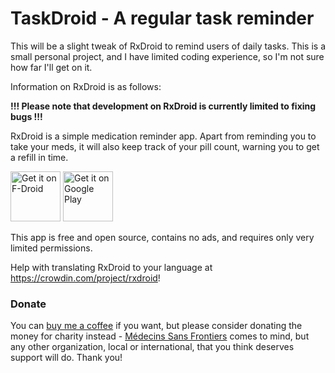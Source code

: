 TaskDroid - A regular task reminder
===============================

This will be a slight tweak of RxDroid to remind users of daily tasks. This is a small personal project, and I have limited coding experience, so I'm not sure how far I'll get on it. 

Information on RxDroid is as follows:

**!!! Please note that development on RxDroid is currently limited to fixing bugs !!!**

RxDroid is a simple medication reminder app. Apart from reminding you to take 
your meds, it will also keep track of your pill count, warning you to get a 
refill in time.

[<img src="https://fdroid.gitlab.io/artwork/badge/get-it-on.png"
     alt="Get it on F-Droid"
     height="80">](https://f-droid.org/packages/at.jclehner.rxdroid/)
[<img src="https://play.google.com/intl/en_us/badges/images/generic/en-play-badge.png"
     alt="Get it on Google Play"
     height="80">](https://play.google.com/store/apps/details?id=at.jclehner.rxdroid)

This app is free and open source, contains no ads, and requires only very 
limited permissions.

Help with translating RxDroid to your language at https://crowdin.com/project/rxdroid!

### Donate

You can [buy me a coffee](https://www.buymeacoffee.com/jclehner) if you want, but please consider
donating the money for charity instead - [Médecins Sans Frontiers](https://www.msf.org/donate) comes to mind,
but any other organization, local or international, that you think deserves support will do. Thank you!
